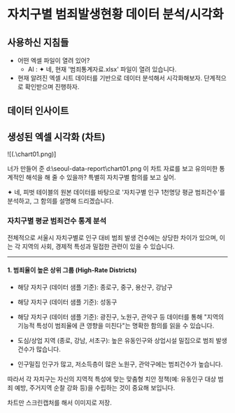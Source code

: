 # 자치구별 범죄발생현황 데이터 분석/시각화

## 사용하신 지침들

+ 어떤 엑셀 파일이 열려 있어?
    - AI : ✦ 네, 현재 '범죄통계자료.xlsx' 파일이 열려 있습니다.
+ 현재 알려진 엑셀 시트 데이터를 기반으로 데이터 분석해서 시각화해보자. 단계적으로 확인받으며 진행하자.

## 데이터 인사이트

## 생성된 엑셀 시각화 (차트)
![(.\chart01.png)]

너가 만들어 준 d:\seoul-data-report\chart01.png 이 차트 자료를 보고 유의미한 통계적인 해석을 해 줄 수 있을까? 특별히 자치구별 함의를 보고 싶어. 

✦ 네, 피벗 테이블의 원본 데이터를 바탕으로 '자치구별 인구 1천명당 평균 범죄건수'를 분석하고, 그 함의를 설명해 드리겠습니다.

  ### 자치구별 평균 범죄건수 통계 분석


  전체적으로 서울시 자치구별로 인구 대비 범죄 발생 건수에는 상당한 차이가 있으며, 이는 각 지역의 사회, 경제적
  특성과 밀접한 관련이 있을 수 있습니다.

  ---

  #### 1. 범죄율이 높은 상위 그룹 (High-Rate Districts)


   * 해당 자치구 (데이터 샘플 기준): 종로구, 중구, 용산구, 강남구
   * 해당 자치구 (데이터 샘플 기준): 성동구
   * 해당 자치구 (데이터 샘플 기준): 광진구, 노원구, 관악구 등
  데이터를 통해 "지역의 기능적 특성이 범죄율에 큰 영향을 미친다"는 명확한 함의를 읽을 수 있습니다.


   * 도심/상업 지역 (종로, 강남, 서초구): 높은 유동인구와 상업시설 밀집으로 범죄 발생 건수가 많습니다.

   * 인구밀집 인구가 많고, 저소득층이 많은 노원구, 관악구에는 범죄건수가 높습니다.

  따라서 각 자치구는 자신의 지역적 특성에 맞는 맞춤형 치안 정책(예: 유동인구 대상 범죄 예방, 주거지역 순찰 강화 등)을 수립하는 것이 중요해 보입니다.

차트만 스크린캡처를 해서 이미지로 저장.
